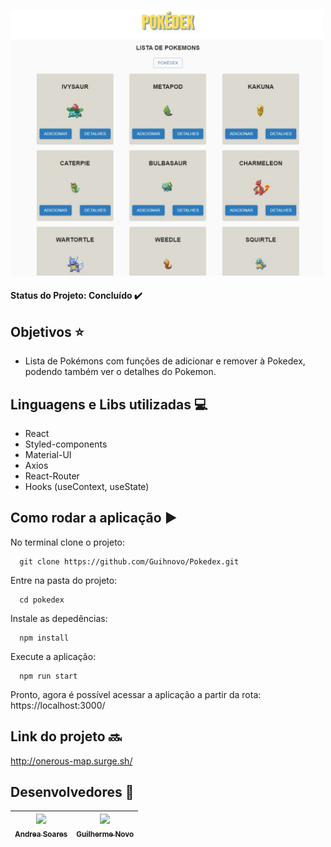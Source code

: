 <img src="https://github.com/Guihnovo/Pokedex/blob/main/pokedex/src/image/pokdex.jpg" width="500px"></img>

#### Status do Projeto: Concluído :heavy_check_mark:

## Objetivos :star:

 - Lista de Pokémons com funções de adicionar e remover à Pokedex, podendo também ver o detalhes do Pokemon.

## Linguagens e Libs utilizadas :computer:

- React
- Styled-components
- Material-UI
- Axios
- React-Router
- Hooks (useContext, useState)

## Como rodar a aplicação :arrow_forward:

No terminal clone o projeto:
```
  git clone https://github.com/Guihnovo/Pokedex.git
``` 
Entre na pasta do projeto:
```
  cd pokedex
```  
Instale as depedências:
```
  npm install
```  
Execute a aplicação:
```
  npm run start
```  
Pronto, agora é possível acessar a aplicação a partir da rota: https://localhost:3000/

## Link do projeto :soon:

http://onerous-map.surge.sh/

## Desenvolvedores :rocket:

|[<img src="https://github.com/Asoaresdev.png" width=115 > <br> <sub> Andrea Soares </sub>](https://github.com/Asoaresdev)|[<img src="https://github.com/guihnovo.png" width=115 > <br> <sub> Guilherme Novo </sub>](https://github.com/guihnovo) |
| :---: | :---: | 

